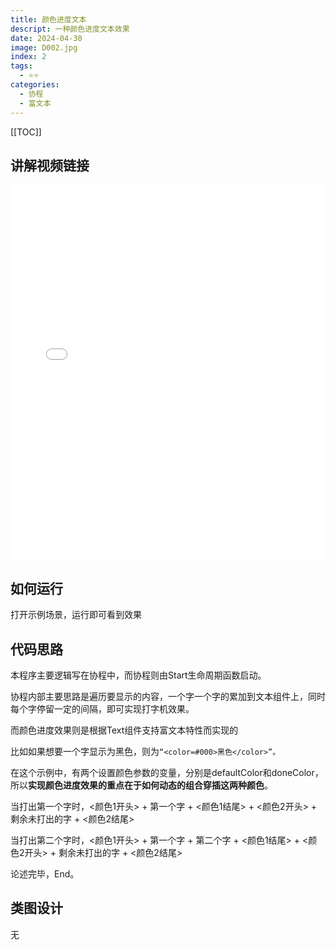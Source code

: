 ```yaml
---
title: 颜色进度文本
descript: 一种颜色进度文本效果
date: 2024-04-30
image: D002.jpg
index: 2
tags:
  - ⭐️⭐️
categories:
  - 协程
  - 富文本
---
```


[[TOC]]

## 讲解视频链接
<iframe
  src="//player.bilibili.com/player.html?isOutside=true&aid=1805799370&bvid=BV1yb421H7de&cid=1594826856&p=1&high_quality=1&danmaku=1&as_wide=1"
  allowfullscreen="allowfullscreen"
  width="100%"
  height="600"
  scrolling="no"
  frameborder="0"
  sandbox="allow-top-navigation allow-same-origin allow-forms allow-scripts"
>
</iframe>

## 如何运行
打开示例场景，运行即可看到效果

## 代码思路
本程序主要逻辑写在协程中，而协程则由Start生命周期函数启动。

协程内部主要思路是遍历要显示的内容，一个字一个字的累加到文本组件上，同时每个字停留一定的间隔，即可实现打字机效果。

而颜色进度效果则是根据Text组件支持富文本特性而实现的

比如如果想要一个字显示为黑色，则为`“<color=#000>黑色</color>”。`

在这个示例中，有两个设置颜色参数的变量，分别是defaultColor和doneColor，所以**实现颜色进度效果的重点在于如何动态的组合穿插这两种颜色**。

当打出第一个字时，<颜色1开头> + 第一个字 + <颜色1结尾> + <颜色2开头> + 剩余未打出的字 + <颜色2结尾>

当打出第二个字时，<颜色1开头> + 第一个字 + 第二个字 + <颜色1结尾> + <颜色2开头> + 剩余未打出的字 + <颜色2结尾>

论述完毕，End。

## 类图设计
无
